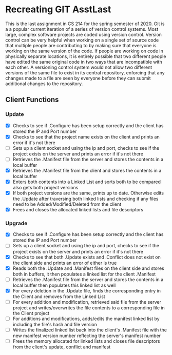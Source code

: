 # Recreating GIT AsstLast
This is the last assignment in CS 214 for the spring semester of 2020. Git is a a popular current iteration of a series of version control systems. Most large, complex software projects are coded using version control. Version control can be very helpful when working on a single set of source code that multiple people are contributing to by making sure that everyone is working on the same version of the code. If people are working on code in physically separate locations, it is entirely possible that two different people have edited the same original code in two ways that are incompatible with each other. A versioning control system would not allow two different versions of the same file to exist in its central repository, enforcing that any changes made to a file are seen by everyone before they can submit additional changes to the repository.

## Client Functions

### Update
* [x] Checks to see if .Configure has been setup correctly and the client has stored the IP and Port number
* [x] Checks to see that the project name exists on the client and prints an error if it's not there
* [ ] Sets up a client socket and using the ip and port, checks to see if the project exists on the server and prints an error if it's not there
* [ ] Retrieves the .Manifest file from the server and stores the contents in a local buffer
* [x] Retrieves the .Manifest file from the client and stores the contents in a local buffer
* [x] Enters both contents into a Linked List and sorts both to be compared also gets both project versions
* [x] If both project versions are the same, prints up to date. Otherwise edits the .Update after traversing both linked lists and checking if any files need to be Added/Modified/Deleted from the client
* [x] Frees and closes the allocated linked lists and file descriptors

### Upgrade
* [x] Checks to see if .Configure has been setup correctly and the client has stored the IP and Port number
* [ ] Sets up a client socket and using the ip and port, checks to see if the project exists on the server and prints an error if it's not there
* [x] Checks to see that both .Update exists and .Conflict does not exist on the client side and prints an error of either is true
* [x] Reads both the .Update and .Manifest files on the client side and stores both in buffers, it then populates a linked list for the client .Manifest
* [ ] Retrieves the .Manifest file from the server and stores the contents in a local buffer then populates this linked list as well
* [x] For every deletion in the .Update file, finds the corresponding entry in the Client and removes from the Linked List
* [ ] For every addition and modification, retrieved said file from the server project and writes/overwrites the file contents to a corresponding file in the Client project
* [ ] For additions and modifications, adds/edits the manifest linked list by including the file's hash and file version
* [ ] Writes the finalized linked list back into the client's .Manifest file with the new manifest version number reflecting the server's manifest number
* [ ] Frees the memory allocated for linked lists and closes file descriptors from the client's update, conflict and manifest